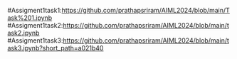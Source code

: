 #Assigment1task1:https://github.com/prathapsriram/AIML2024/blob/main/Task%201.ipynb
#Assigment1task2:https://github.com/prathapsriram/AIML2024/blob/main/task2.ipynb
#Assigment1task3:https://github.com/prathapsriram/AIML2024/blob/main/task3.ipynb?short_path=a021b40
